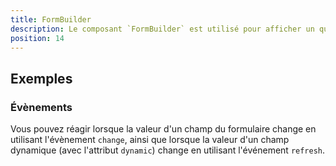 ```yaml
---
title: FormBuilder
description: Le composant `FormBuilder` est utilisé pour afficher un questionnaire.
position: 14
---
```


<doc-tabs>

<doc-tab-item label="Utilisation">

<doc-example file="form-builder/usage"></doc-example>

## Exemples

### Évènements

Vous pouvez réagir lorsque la valeur d'un champ du formulaire change en utilisant l'évènement `change`, ainsi que lorsque la valeur d'un champ dynamique (avec l'attribut `dynamic`) change en utilisant l'événement `refresh`.

<doc-example file="form-builder/events"></doc-example>

</doc-tab-item>

<doc-tab-item label="API">
<doc-api name="form-builder"></doc-api>
</doc-tab-item>

</doc-tabs>
